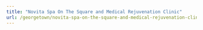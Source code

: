 ```yaml
---
title: "Novita Spa On The Square and Medical Rejuvenation Clinic"
url: /georgetown/novita-spa-on-the-square-and-medical-rejuvenation-clinic/
---
```

